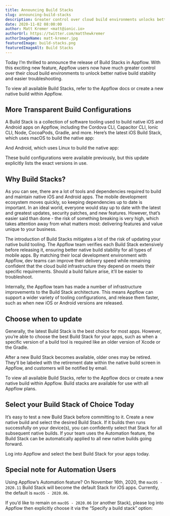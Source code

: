 ```yaml
---
title: Announcing Build Stacks
slug: announcing-build-stacks
description: Greater control over cloud build environments unlocks better native build stability and easier troubleshooting.
date: 2020-11-02 08:00:00
author: Matt Kremer <matt@ionic.io>
authorUrl: https://twitter.com/matthewkremer
authorImageName: matt-kremer.jpg
featuredImage: build-stacks.png
featuredImageAlt: Build Stacks
---
```


Today I’m thrilled to announce the release of Build Stacks in Appflow. With this exciting new feature, Appflow users now have much greater control over their cloud build environments to unlock better native build stability and easier troubleshooting.

To view all available Build Stacks, refer to the Appflow docs or create a new native build within Appflow.

## More Transparent Build Configurations

A Build Stack is a collection of software tooling used to build native iOS and Android apps on Appflow, including the Cordova CLI, Capacitor CLI, Ionic CLI, Node, CocoaPods, Gradle, and more. Here’s the latest iOS Build Stack, which uses macOS to build the native app:



And Android, which uses Linux to build the native app:



These build configurations were available previously, but this update explicitly lists the exact versions in use. 
 
## Why Build Stacks?

As you can see, there are a lot of tools and dependencies required to build and maintain native iOS and Android apps. The mobile development ecosystem moves quickly, so keeping dependencies up to date is important. In an ideal world, everyone would stay up to date with the latest and greatest updates, security patches, and new features. However, that’s easier said than done - the risk of something breaking is very high, which takes attention away from what matters most: delivering features and value unique to your business.

The introduction of Build Stacks mitigates a lot of the risk of updating your native build tooling. The Appflow team verifies each Build Stack extensively before releasing it, ensuring better native build stability for all types of mobile apps. By matching their local development environment with Appflow, dev teams can improve their delivery speed while remaining confident that the cloud build infrastructure they depend on meets their specific requirements. Should a build failure arise, it’ll be easier to troubleshoot.

Internally, the Appflow team has made a number of infrastructure improvements to the Build Stack architecture. This means Appflow can support a wider variety of tooling configurations, and release them faster, such as when new iOS or Android versions are released. 

## Choose when to update

Generally, the latest Build Stack is the best choice for most apps. However, you’re able to choose the best Build Stack for your apps, such as when a specific version of a build tool is required like an older version of Xcode or the Gradle.

After a new Build Stack becomes available, older ones may be retired. They’ll be labeled with the retirement date within the native build screen in Appflow, and customers will be notified by email.

To view all available Build Stacks, refer to the Appflow docs or create a new native build within Appflow. Build stacks are available for use with all Appflow plans.

## Select your Build Stack of Choice Today

It’s easy to test a new Build Stack before committing to it. Create a new native build and select the desired Build Stack. If it builds then runs successfully on your device(s), you can confidently select that Stack for all subsequent native builds. If your team uses the Automation feature, the Build Stack can be automatically applied to all new native builds going forward.

Log into Appflow and select the best Build Stack for your apps today.

## Special note for Automation Users

Using Appflow’s Automation feature? On November 16th, 2020, the `macOS - 2020.11` Build Stack will become the default Stack for iOS apps. Currently, the default is `macOS - 2020.06`.

If you’d like to remain on `macOS - 2020.06` (or another Stack), please log into Appflow then explicitly choose it via the “Specify a build stack” option:
